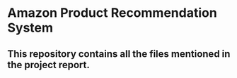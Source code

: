 # Amazon Product Recommendation System

## This repository contains all the files mentioned in the project report.
